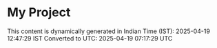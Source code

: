 # My Project

This content is dynamically generated in Indian Time (IST): 2025-04-19 12:47:29 IST
Converted to UTC: 2025-04-19 07:17:29 UTC
